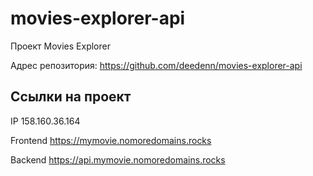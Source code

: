 # movies-explorer-api
Проект Movies Explorer

Адрес репозитория: https://github.com/deedenn/movies-explorer-api
## Ссылки на проект

IP 158.160.36.164

Frontend https://mymovie.nomoredomains.rocks

Backend https://api.mymovie.nomoredomains.rocks
